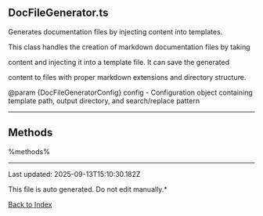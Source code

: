 ## DocFileGenerator.ts





 Generates documentation files by injecting content into templates.



 This class handles the creation of markdown documentation files by taking

 content and injecting it into a template file. It can save the generated

 content to files with proper markdown extensions and directory structure.



 @param {DocFileGeneratorConfig} config - Configuration object containing template path, output directory, and search/replace pattern

 



---



## Methods



%methods%



---



Last updated: 2025-09-13T15:10:30.182Z



This file is auto generated. Do not edit manually.*



[Back to Index](./index.md)